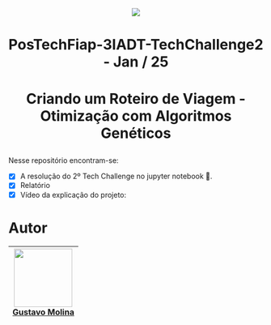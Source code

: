 <p align="center">
<img loading="lazy" src="https://img.shields.io/badge/FINALIZADO-blue"/>
</p>

# <p align="center">PosTechFiap-3IADT-TechChallenge2 - Jan / 25 </p>

# <p align="center">Criando um Roteiro de Viagem - Otimização com Algoritmos Genéticos </p>

Nesse repositório encontram-se:
- [x] A resolução do 2º Tech Challenge no jupyter notebook 🐍.
- [x] Relatório
- [x] Vídeo da explicação do projeto: 

# Autor

| [<img loading="lazy" src="https://avatars.githubusercontent.com/u/70485830?v=4" width=115><br>Gustavo Molina](https://github.com/gustavomolina17)
| :---: | 


